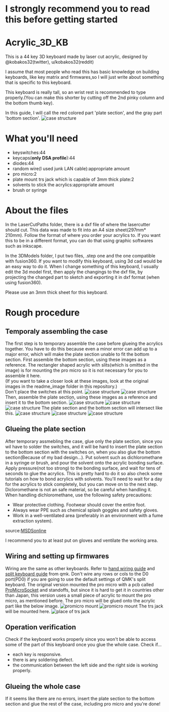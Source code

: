 # **I strongly recommend you to read this before getting started**

# Acrylic_3D_KB
This is a 44 key 3D keyboard made by laser cut acrylic, designed by @kobakos32(twitter), u/kobakos32(reddit)

I assume that most people who read this has basic knowledge on building keyboards, like key matrix and firmwares,so I will just write about something that is specific to this keyboard.

This keyboard is really tall, so an wrist rest is recommended to type properly.(You can make this shorter by cutting off the 2nd pinky column and the bottom thumb key).

In this guide, I will call the red colored part 'plate section', and the gray part 'bottom section'.
![case structure](/readme_images/irowake.png)

# What you'll need
- keyswitches:44
- keycaps(**only DSA profile**):44
- diodes:44
- random wire(I used junk LAN cable):appropriate amount
- pro micro:2
- plate mount trs jack which is capable of 3mm thick plate:2
- solvents to stick the acrylics:appropriate amount
- brush or syringe

# About the files
In the LaserCutPaths folder, there is a dxf file of where the lasercutter should cut. This data was made to fit into an A4 size sheet(297mm* 210mm). Follow the format of where you order your acrylics to. If you want this to be in a different format, you can do that using graphic softwares such as inkscape.

In the 3DModels folder, I put two files, .step one and the one compatible with fusion360. If you want to modify this keyboard, using 3d cad would be an easy way to do it. When I change something of this keyboard, I usually edit the 3d model first, then apply the changings to the dxf file, by projecting the changed part to sketch and exporting it in dxf format (when using fusion360).

Please use an 3mm thick sheet for this keyboard.

# Rough procedure

## Temporaly assembling the case
The first step is to temporary assemble the case before glueing the acrylics together. You have to do this because even a minor error can add up to a major error, which will make the plate section unable to fit the bottom section. 
First assemble the bottom section, using these images as a reference. The rectangler shaped acrylic with slits(which is omitted in the image) is for mounting the pro micro so it is not necessary for you to assemble it here.  
(If you want to take a closer look at these images, look at the original images in the readme_image folder in this repository.)  
Don't place the switches at this point.
![case structure](/readme_images/bottom_bunnkai.png)
![case structure](/readme_images/bottom_bunnkai_2.png)
Then, assemble the plate section, using these images as a reference and insert it to the bottom section.
![case structure](/readme_images/top_bunnkai_maue.png)
![case structure](/readme_images/top_bunnkai_naname.png)
![case structure](/readme_images/top_bunnkai_sita.png)
The plate section and the bottom section will intersect like this.
![case structure](/readme_images/top_bottom_intersect.png)
![case structure](/readme_images/top_bottom_intersect-2.png)
![case structure](/readme_images/top_bottom_interset_3.png)

## Glueing the plate section
After temporary assmebling the case, glue only the plate section, since you wil have to solder the switches, and it will be hard to insert the plate section to the bottom section with the switches on, when you also glue the bottom section(Because of my bad design...). Put solvent such as dichloromethane in a syringe or brush, and pour the solvent onto the acrylic bonding surface. Apply pressure(not too strong) to the bonding surface, and wait for tens of seconds to glue the acrylics. This is pretty hard to do it so also check some tutorials on how to bond acrylics with solvents. You'll need to wait for a day for the acrylics to stick completely, but you can move on to the next step.  
Dicloromethane is not an safe material, so be careful when handling it.
When handling dichloromethane, use the following safety precautions:
- Wear protective clothing. Footwear should cover the entire foot.
- Always wear PPE such as chemical splash goggles and safety gloves.
- Work in a well-ventilated area (preferably in an environment with a fume extraction system).

source:[MSDSonline](https://www.msdsonline.com/2015/02/20/dichloromethane-methylene-chloride-hazards-safety-information/)

I recommend you to at least put on gloves and ventilate the working area.

## Wiring and setting up firmwares
Wiring are the same as other keyboards. Refer to [hand wiring guide](https://beta.docs.qmk.fm/using-qmk/guides/keyboard-building/hand_wire) and [split keyboard guide](https://beta.docs.qmk.fm/using-qmk/hardware-features/feature_split_keyboard) from qmk.
Don't wire any rows or cols to the D0 port(PD0) if you are going to use the default settings of QMK's split keyboard.
The original version mounted the pro micro with a pcb called [ProMicroSocket](https://booth.pm/ja/items/1073313) and standoffs, but since it is hard to get it in countries other than Japan, this version uses a small piece of acrylic to mount the pro micro, as mentioned before. The pro micro will be glued onto the acrylic part like the below image.
![promicro mount](/readme_images/promicro_mount.png)
![promicro mount](/readme_images/promicro_mount_2.png)
The trs jack will be mounted here.
![place of trs jack](/readme_images/trs_jack_place.png)

## Operation verification
Check if the keyboard works properly since you won't be able to access some of the part of this keyboard once you glue the whole case.
Check if...
- each key is responsive.
- there is any soldering defect.
- the communication between the left side and the right side is working properly.

## Glueing the whole case
If it seems like there are no errors, insert the plate section to the bottom section and glue the rest of the case, including pro micro and you're done!
